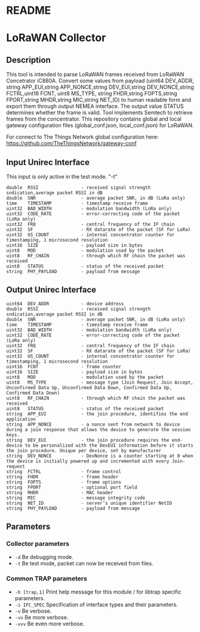 # README
# LoRaWAN Collector

## Description
This tool is intended to parse LoRaWAN frames received from LoRaWAN Concetrator iC880A. Convert some values from payload (uint64 DEV_ADDR, string APP_EUI,string APP_NONCE,string DEV_EUI,string DEV_NONCE,string FCTRL,uint16 FCNT, uint8 MS_TYPE, string FHDR,string FOPTS,string FPORT,string MHDR,string MIC,string NET_ID) to human readable form and export them through output NEMEA interface. The output value STATUS determines whether the frame is valid. Tool implements Semtech to retrieve frames from the concentrator. This repository contains global and local gateway configuration files (global_conf.json, local_conf.json) for LoRaWAN. 

For connect to The Things Network global configuration here: https://github.com/TheThingsNetwork/gateway-conf


## Input Unirec Interface
This input is only active in the test mode. "-t"

    double  RSSI                - received signal strength sndication,average packet RSSI in dB
    double  SNR                 - average packet SNR, in dB (LoRa only)
    time    TIMESTAMP           - timestamp receive frame
    uint32  BAD_WIDTH           - modulation bandwidth (LoRa only)
    uint32  CODE_RATE           - error-correcting code of the packet (LoRa only)
    uint32  FRQ                 - central frequency of the IF chain
    uint32  SF                  - RX datarate of the packet (SF for LoRa)
    uint32  US_COUNT            - internal concentrator counter for timestamping, 1 microsecond resolution
    uint16  SIZE                - payload size in bytes
    uint8   MOD                 - modulation used by the packet
    uint8   RF_CHAIN            - through which RF chain the packet was received
    uint8   STATUS              - status of the received packet
    string  PHY_PAYLOAD         - payload from message

## Output Unirec Interface

    uint64  DEV_ADDR            - device address
    double  RSSI                - received signal strength sndication,average packet RSSI in dB
    double  SNR                 - average packet SNR, in dB (LoRa only)
    time    TIMESTAMP           - timestamp receive frame
    uint32  BAD_WIDTH           - modulation bandwidth (LoRa only)
    uint32  CODE_RATE           - error-correcting code of the packet (LoRa only)
    uint32  FRQ                 - central frequency of the IF chain
    uint32  SF                  - RX datarate of the packet (SF for LoRa)
    uint32  US_COUNT            - internal concentrator counter for timestamping, 1 microsecond resolution
    uint16  FCNT                - frame counter
    uint16  SIZE                - payload size in bytes
    uint8   MOD                 - modulation used by the packet
    uint8   MS_TYPE             - message type (Join Request, Join Accept, Unconfirmed Data Up, Unconfirmed Data Down, Confirmed Data Up, Confirmed Data Down)
    uint8   RF_CHAIN            - through which RF chain the packet was received
    uint8   STATUS              - status of the received packet
    string  APP_EUI             - the join procedure, identifies the end application
    string  APP_NONCE           - a nonce sent from network to device during a join response that allows the device to generate the session keys.
    string  DEV_EUI             - the join procedure requires the end-device to be personalized with the DevEUI information before it starts the join procedure. Unique per device, set by manufacturer
    string  DEV_NONCE           - DevNonce is a counter starting at 0 when the device is initially powered up and incremented with every Join-request 
    string  FCTRL               - frame control
    string  FHDR                - frame header
    string  FOPTS               - frame options
    string  FPORT               - optional port field
    string  MHDR                - MAC header
    string  MIC                 - message integrity code
    string  NET_ID              - server’s unique identifier NetID
    string  PHY_PAYLOAD         - payload from message

## Parameters

### Collector parameters
- `-d`               Be debugging mode.
- `-t`               Be test mode, packet can now be received from files.

### Common TRAP parameters
- `-h [trap,1]`      Print help message for this module / for libtrap specific parameters.
- `-i IFC_SPEC`      Specification of interface types and their parameters.
- `-v`               Be verbose.
- `-vv`              Be more verbose.
- `-vvv`             Be even more verbose.

